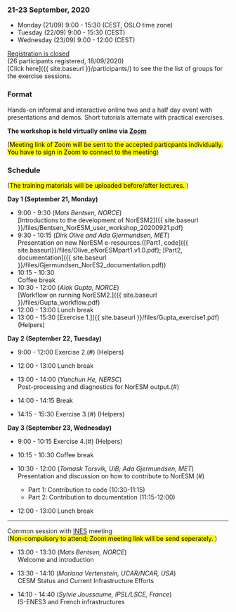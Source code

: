 
### 21-23 September, 2020
- Monday (21/09) 9:00 - 15:30 (CEST, OSLO time zone)
- Tuesday (22/09) 9:00 - 15:30 (CEST)
- Wednesday (23/09) 9:00 - 12:00 (CEST)

<!--
<a class="btn btn-info disabled" href="#" data-mode="1" target="_blank">Registration will open soon</a>
<a class="btn btn-success" href="https://skjemaker.app.uib.no/view.php?id=8805572" data-mode="1" target="_blank">Register here</a>
-->
<a class="btn btn-danger disabled" href="#" data-mode="1" target="_blank">Registration is closed</a> \
(26 participants registered, 18/09/2020)\
[Click here]({{ site.baseurl }}/participants/) to see the the list of groups for the exercise sessions.

### Format

Hands-on informal and interactive online two and a half day event with 
presentations and demos. Short tutorials alternate with practical
exercises.

**The workshop is held virtually online via [Zoom](https://zoom.us/)**

(<mark>Meeting link of Zoom will be sent to the accepted particpants individually. You have to sign in Zoom to connect to the meeting</mark>)

### Schedule
(<mark>The training materials will be uploaded before/after lectures. </mark>)

**Day 1 (September 21, Monday)**
- 9:00 - 9:30 
  (_Mats Bentsen, NORCE_) \
  [Introductions to the development of NorESM2]({{ site.baseurl }}/files/Bentsen_NorESM_user_workshop_20200921.pdf)
- 9:30 - 10:15
  (_Dirk Olive and Ada Gjermundsen, MET_) \
  Presentation on new NorESM e-resources.([Part1, code]({{ site.baseurl}}/files/Olive_eNorESMpart1.v1.0.pdf); [Part2, documentation]({{ site.baseurl }}/files/Gjermundsen_NorES2_documentation.pdf))
- 10:15 - 10:30 \
  Coffee break  
- 10:30 - 12:00
  (_Alok Gupta, NORCE_) \
  [Workflow on running NorESM2.]({{ site.baseurl }}/files/Gupta_workflow.pdf)
- 12:00 - 13:00
  Lunch break
- 13:00 - 15:30
  [Exercise 1.]({{ site.baseurl }}/files/Gupta_exercise1.pdf)
  (Helpers)

**Day 2 (September 22, Tuesday)**
- 9:00 - 12:00
  Exercise 2.(#)
  (Helpers)
- 12:00 - 13:00
  Lunch break

- 13:00 - 14:00
  (_Yanchun He, NERSC_) \
  Post-processing and diagnostics for NorESM output.(#)
- 14:00 - 14:15
  Break
- 14:15 - 15:30
  Exercise 3.(#)
  (Helpers)

**Day 3 (September 23, Wednesday)**
- 9:00 - 10:15
  Exercise 4.(#)
  (Helpers)
- 10:15 - 10:30
  Coffee break
- 10:30 - 12:00 (_Tomask Torsvik, UiB; Ada Gjermundsen, MET_)\
  Presentation and discussion on how to contribute to NorESM (#)
    * Part 1: Contribution to code (10:30-11:15)
    * Part 2: Contribution to documentation (11:15-12:00)

- 12:00 - 13:00
  Lunch break

---
Common session with [INES](https://www.ines.noresm.org) meeting \
(<mark>Non-compulsory to attend; Zoom meeting link will be send seperately. </mark>)

- 13:00 - 13:30 (_Mats Bentsen, NORCE_)\
Welcome and introduction

- 13:30 - 14:10 (_Mariana Vertenstein, UCAR/NCAR, USA_) \
CESM Status and Current Infrastructure Efforts

- 14:10 - 14:40 (_Sylvie Joussaume, IPSL/LSCE, France_) \
IS-ENES3 and French infrastructures
